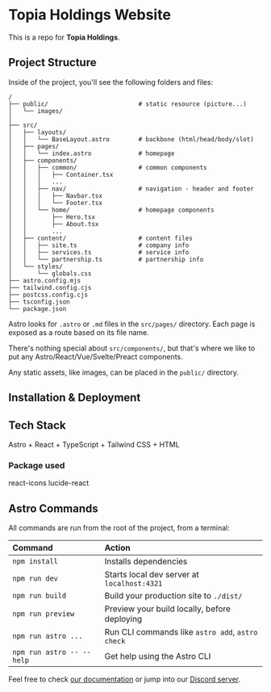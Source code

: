 # Topia Holdings Website

This is a repo for **Topia Holdings**.


## Project Structure

Inside of the project, you'll see the following folders and files:

```text
/
├── public/                         # static resource (picture...)
│   └── images/
│                   
├── src/
│   ├── layouts/
│   │   └── BaseLayout.astro        # backbone (html/head/body/slot)
│   ├── pages/
│   │   └── index.astro             # homepage
│   ├── components/
│   │   ├── common/                 # common components
│   │   │   ├── Container.tsx
│   │   │   ...
│   │   ├── nav/                    # navigation - header and footer
│   │   │   ├── Navbar.tsx
│   │   │   └── Footer.tsx
│   │   └── home/                   # homepage components
│   │       ├── Hero.tsx
│   │       ├── About.tsx
│   │       ...
│   ├── content/                    # content files
│   │   ├── site.ts                 # company info
│   │   ├── services.ts             # service info
│   │   └── partnership.ts          # partnership info
│   └── styles/
│       └── globals.css             
├── astro.config.mjs
├── tailwind.config.cjs
├── postcss.config.cjs
├── tsconfig.json
└── package.json
```

Astro looks for `.astro` or `.md` files in the `src/pages/` directory. Each page is exposed as a route based on its file name.

There's nothing special about `src/components/`, but that's where we like to put any Astro/React/Vue/Svelte/Preact components.

Any static assets, like images, can be placed in the `public/` directory.

## Installation & Deployment




## Tech Stack
Astro + React + TypeScript + Tailwind CSS + HTML

### Package used
react-icons
lucide-react

## Astro Commands

All commands are run from the root of the project, from a terminal:

| Command                   | Action                                           |
| :------------------------ | :----------------------------------------------- |
| `npm install`             | Installs dependencies                            |
| `npm run dev`             | Starts local dev server at `localhost:4321`      |
| `npm run build`           | Build your production site to `./dist/`          |
| `npm run preview`         | Preview your build locally, before deploying     |
| `npm run astro ...`       | Run CLI commands like `astro add`, `astro check` |
| `npm run astro -- --help` | Get help using the Astro CLI                     |


Feel free to check [our documentation](https://docs.astro.build) or jump into our [Discord server](https://astro.build/chat).
